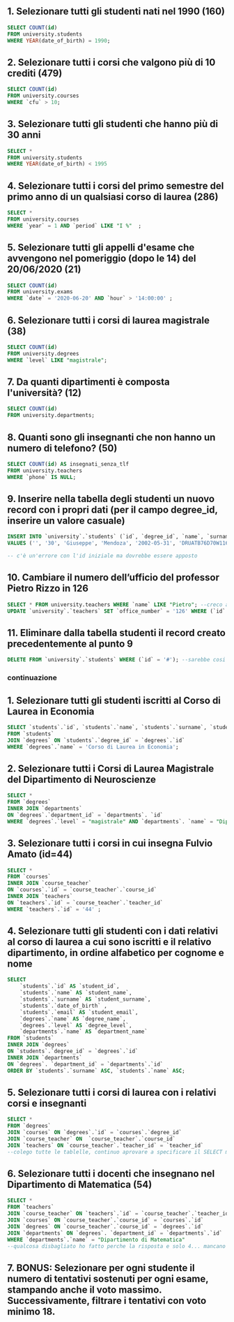 ## 1. Selezionare tutti gli studenti nati nel 1990 (160)

```sql
SELECT COUNT(id)
FROM university.students
WHERE YEAR(date_of_birth) = 1990;
```

## 2. Selezionare tutti i corsi che valgono più di 10 crediti (479)

```sql
SELECT COUNT(id) 
FROM university.courses
WHERE `cfu` > 10;
```

## 3. Selezionare tutti gli studenti che hanno più di 30 anni

```sql
SELECT * 
FROM university.students
WHERE YEAR(date_of_birth) < 1995
```

## 4. Selezionare tutti i corsi del primo semestre del primo anno di un qualsiasi corso di laurea (286)

```sql
SELECT * 
FROM university.courses
WHERE `year` = 1 AND `period` LIKE "I %"  ;
```



## 5. Selezionare tutti gli appelli d'esame che avvengono nel pomeriggio (dopo le 14) del 20/06/2020 (21)

```sql
SELECT COUNT(id) 
FROM university.exams
WHERE `date` = '2020-06-20' AND `hour` > '14:00:00' ;
```


## 6. Selezionare tutti i corsi di laurea magistrale (38)

```sql
SELECT COUNT(id) 
FROM university.degrees
WHERE `level` LIKE "magistrale";
```

## 7. Da quanti dipartimenti è composta l'università? (12)

```sql
SELECT COUNT(id) 
FROM university.departments;
```

## 8. Quanti sono gli insegnanti che non hanno un numero di telefono? (50)

```sql
SELECT COUNT(id) AS insegnati_senza_tlf
FROM university.teachers
WHERE `phone` IS NULL;
```

## 9. Inserire nella tabella degli studenti un nuovo record con i propri dati (per il campo degree_id, inserire un valore casuale)

```sql
INSERT INTO `university`.`students` (`id`, `degree_id`, `name`, `surname`, `date_of_birth`, `fiscal_code`, `enrolment_date`, `registration_number`, `email`) 
VALUES ('', '30', 'Giuseppe', 'Mendoza', '2002-05-31', 'DRUATB76D70W116U', '2025-01-07', '621033', 'pepemendoza@test.com');

-- c'è un'errore con l'id iniziale ma dovrebbe essere apposto

```

## 10. Cambiare il numero dell’ufficio del professor Pietro Rizzo in 126

```sql
SELECT * FROM university.teachers WHERE `name` LIKE "Pietro"; --creco al professore 
UPDATE `university`.`teachers` SET `office_number` = '126' WHERE (`id` = '58'); --faccio l'update
```

## 11. Eliminare dalla tabella studenti il record creato precedentemente al punto 9

```sql
DELETE FROM `university`.`students` WHERE (`id` = '#'); --sarebbe cosi solo che non ho poputo creare il mio record 
```



### continuazione 

## 1. Selezionare tutti gli studenti iscritti al Corso di Laurea in Economia

```sql
SELECT `students`.`id`, `students`.`name`, `students`.`surname`, `students`.`date_of_birth`, `students`.`email`
FROM `students`
JOIN `degrees` ON `students`.`degree_id` = `degrees`.`id`
WHERE `degrees`.`name` = 'Corso di Laurea in Economia';
```

## 2. Selezionare tutti i Corsi di Laurea Magistrale del Dipartimento di Neuroscienze

```sql
SELECT *
FROM `degrees`
INNER JOIN `departments`
ON `degrees`.`department_id` = `departments`. `id`
WHERE `degrees`.`level` = "magistrale" AND `departments`. `name` = "Dipartimento di Neuroscienze";
```

## 3. Selezionare tutti i corsi in cui insegna Fulvio Amato (id=44)

```sql
SELECT * 
FROM `courses`
INNER JOIN `course_teacher`
ON `courses`.`id` = `course_teacher`.`course_id`
INNER JOIN `teachers` 
ON `teachers`.`id` = `course_teacher`.`teacher_id`
WHERE `teachers`.`id` = '44' ;
```

## 4. Selezionare tutti gli studenti con i dati relativi al corso di laurea a cui sono iscritti e il relativo dipartimento, in ordine alfabetico per cognome e nome

```sql
SELECT 
	`students`.`id` AS `student_id`,
    `students`.`name` AS `student_name`,
    `students`.`surname` AS `student_surname`,
    `students`.`date_of_birth` ,
    `students`.`email` AS `student_email`,
    `degrees`.`name` AS `degree_name`,
    `degrees`.`level` AS `degree_level`,
    `departments`.`name` AS `department_name`
FROM `students`
INNER JOIN `degrees`
ON `students`.`degree_id` = `degrees`.`id`
INNER JOIN `departments`
ON `degrees`. `department_id` = `departments`.`id`
ORDER BY `students`.`surname` ASC, `students`.`name` ASC;
```

## 5. Selezionare tutti i corsi di laurea con i relativi corsi e insegnanti

```sql
SELECT *
FROM `degrees`
JOIN `courses` ON `degrees`.`id` = `courses`.`degree_id`
JOIN `course_teacher` ON  `course_teacher`.`course_id`
JOIN `teachers` ON `course_teacher`.`teacher_id` = `teacher_id`
--colego tutte le tablelle, continuo aprovare a specificare il SELECT ma no smette di caricare il db
```

## 6. Selezionare tutti i docenti che insegnano nel Dipartimento di Matematica (54)

```sql
SELECT * 
FROM `teachers`
JOIN `course_teacher` ON `teachers`.`id` = `course_teacher`.`teacher_id`
JOIN `courses` ON `course_teacher`.`course_id` = `courses`.`id`
JOIN `degrees` ON `course_teacher`.`course_id` = `degrees`.`id`
JOIN `departments` ON `degrees`. `department_id` = `departments`.`id`
WHERE `departments`.`name` = "Dipartimento di Matematica"
--qualcosa disbagliato ho fatto perche la risposta e solo 4... mancano 50 
```

## 7. BONUS: Selezionare per ogni studente il numero di tentativi sostenuti per ogni esame, stampando anche il voto massimo. Successivamente, filtrare i tentativi con voto minimo 18.

```sql
```